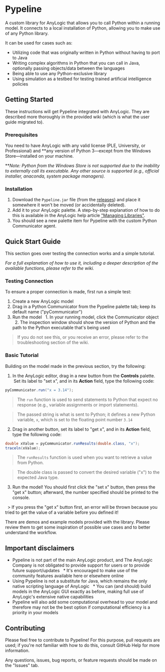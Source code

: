 # Pypeline
A custom library for AnyLogic that allows you to call Python within a running model. It connects to a local installation of Python, allowing you to make use of any Python library.

It can be used for cases such as:
* Utilizing code that was originally written in Python without having to port to Java
* Writing complex algorithms in Python that you can call in Java, optionally passing objects/data between the languages
* Being able to use any Python-exclusive library
* Using simulation as a testbed for testing trained artificial intelligence policies

## Getting Started
These instructions will get Pypeline integrated with AnyLogic. They are described more thoroughly in the provided wiki (which is what the user guide migrated to).

### Prerequisites
You need to have AnyLogic with any valid license (PLE, University, or Professional) and **any version of Python 3—except from the Windows Store—installed on your machine.

**_Note: Python from the Windows Store is not supported due to the inability to externally call its executable. Any other source is supported (e.g., official installer, anaconda, system package managers)._

### Installation

1. Download the `Pypeline.jar` file (from the [releases](https://github.com/t-wolfeadam/AnyLogic-Pypeline/releases)) and place it somewhere it won't be moved (or accidentally deleted).
2. Add it to your AnyLogic palette. A step-by-step explanation of how to do this is available in the AnyLogic help article ["Managing Libraries"](https://help.anylogic.com/topic/com.anylogic.help/html/libraries/managing-libraries.html?cp=3_5_4). 
3. You should see a new palette item for Pypeline with the custom Python Communicator agent.

## Quick Start Guide
This section goes over testing the connection works and a simple tutorial.

*For a full explanation of how to use it, including a deeper description of the available functions, please refer to the wiki.*

### Testing Connection
To ensure a proper connection is made, first run a simple test:
1. Create a new AnyLogic model
2. Drag in a Python Communicator from the Pypeline palette tab; keep its default name ("pyCommunicator")
3. Run the model
  1. In your running model, click the Communicator object
  2. The inspection window should show the version of Python and the path to the Python executable that's being used
> If you do not see this, or you receive an error, please refer to the troubleshooting section of the wiki.

### Basic Tutorial
Building on the model made in the previous section, try the following:
1. In the AnyLogic editor, drag in a new button from the **Controls** palette.  Set its label to "set x", and in its **Action** field, type the following code:
```java
pyCommunicator.run("x = 3.14");
```
> The `run` function is used to send statements to Python that expect no response (e.g., variable assignments or import statements).

> The passed string is what is sent to Python; it defines a new Python variable, `x`, which is set to the floating point number `3.14`

2. Drag in another button, set its label to "get x", and in its **Action** field, type the following code:
```java
double xValue = pyCommunicator.runResults(double.class, "x");
traceln(xValue);
```
> The `runResults` function is used when you want to retrieve a value from Python.

> The double class is passed to convert the desired variable ("x") to the expected Java type.

3. Run the model! You should first click the "set x" button, then press the "get x" button; afterward, the number specified should be printed to the console.

  > If you press the "get x" button first, an error will be thrown because you tried to get the value of a variable before you defined it!

There are demos and example models provided with the library. Please review them to get some inspiration of possible use cases and to better understand the workflow.

## Important disclaimers
* Pypeline is not part of the main AnyLogic product, and The AnyLogic Company is not obligated to provide support for users or to provide future support/updates
  * It's encouraged to make use of the community features available here or elsewhere online
* Using Pypeline is not a substitute for Java, which remains the only native scripting language of AnyLogic
  * You can (and should) build models in the AnyLogic GUI exactly as before, making full use of AnyLogic's extensive native capabilities
* Pypeline will also add some computational overhead to your model and therefore may not be the best option if computational efficiency is a priority in your models

## Contributing
Please feel free to contribute to Pypeline! For this purpose, pull requests are used; if you're not familiar with how to do this, consult GitHub Help for more information.

Any questions, issues, bug reports, or feature requests should be made on the "Issues" tab.
